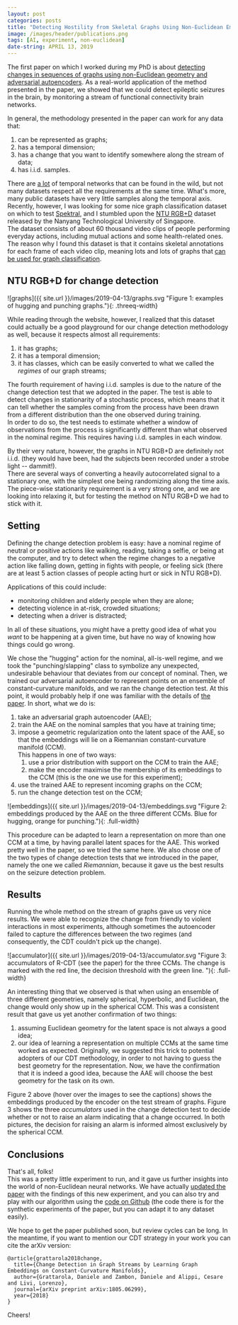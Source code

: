 ```yaml
---
layout: post
categories: posts
title: "Detecting Hostility from Skeletal Graphs Using Non-Euclidean Embeddings"
image: /images/header/publications.png
tags: [AI, experiment, non-euclidean]
date-string: APRIL 13, 2019
---
```


The first paper on which I worked during my PhD is about [detecting changes in sequences of graphs using non-Euclidean geometry and adversarial autoencoders](https://arxiv.org/abs/1805.06299). As a real-world application of the method presented in the paper, we showed that we could detect epileptic seizures in the brain, by monitoring a stream of functional connectivity brain networks.

In general, the methodology presented in the paper can work for any data that:

1. can be represented as graphs;
2. has a temporal dimension;
3. has a change that you want to identify somewhere along the stream of data;
4. has i.i.d. samples.

There are [a lot](https://icon.colorado.edu/#!/networks) of temporal networks that can be found in the wild, but not many datasets respect all the requirements at the same time. What's more, many public datasets have very little samples along the temporal axis.  <!--more-->
Recently, however, I was looking for some nice graph classification dataset on which to test [Spektral](https://danielegrattarola.github.io/spektral), and I stumbled upon the [NTU RGB+D](http://rose1.ntu.edu.sg/datasets/actionrecognition.asp) dataset released by the Nanyang Technological University of Singapore.  
The dataset consists of about 60 thousand video clips of people performing everyday actions, including mutual actions and some health-related ones. The reason why I found this dataset is that it contains skeletal annotations for each frame of each video clip, meaning lots and lots of graphs that [can be used for graph classification](https://arxiv.org/abs/1801.07455). 

## NTU RGB+D for change detection

![graphs]({{ site.url }}/images/2019-04-13/graphs.svg "Figure 1: examples of hugging and punching graphs."){: .threeq-width}

While reading through the website, however, I realized that this dataset could actually be a good playground for our change detection methodology as well, because it respects almost all requirements:

1. it has graphs;
2. it has a temporal dimension;
3. it has classes, which can be easily converted to what we called the _regimes_ of our graph streams;

The fourth requirement of having i.i.d. samples is due to the nature of the change detection test that we adopted in the paper. The test is able to detect changes in stationarity of a stochastic process, which means that it can tell whether the samples coming from the process have been drawn from a different distribution than the one observed during training.   
In order to do so, the test needs to estimate whether a window of observations from the process is significantly different than what observed in the nominal regime. This requires having i.i.d. samples in each window.  

By their very nature, however, the graphs in NTU RGB+D are definitely not i.i.d. (they would have been, had the subjects been recorded under a strobe light -- dammit!).  
There are several ways of converting a heavily autocorrelated signal to a stationary one, with the simplest one being randomizing along the time axis.
The piece-wise stationarity requirement is a very strong one, and we are looking into relaxing it, but for testing the method on NTU RGB+D we had to stick with it.

## Setting

Defining the change detection problem is easy: have a nominal regime of neutral or positive actions like walking, reading, taking a selfie, or being at the computer, and try to detect when the regime changes to a negative action like falling down, getting in fights with people, or feeling sick (there are at least 5 action classes of people acting hurt or sick in NTU RGB+D).

Applications of this could include: 

- monitoring children and elderly people when they are alone;
- detecting violence in at-risk, crowded situations;
- detecting when a driver is distracted;

In all of these situations, you might have a pretty good idea of what you _want_ to be happening at a given time, but have no way of knowing how things could go wrong. 

We chose the "hugging" action for the nominal, all-is-well regime, and we took the "punching/slapping" class to symbolize any unexpected, undesirable behaviour that deviates from our concept of nominal.
Then, we trained our adversarial autoencoder to represent points on an ensemble of constant-curvature manifolds, and we ran the change detection test. 
At this point, it would probably help if one was familiar with the details of [the paper](https://arxiv.org/abs/1805.06299). In short, what we do is: 

1. take an adversarial graph autoencoder (AAE);
2. train the AAE on the nominal samples that you have at training time;
3. impose a geometric regularization onto the latent space of the AAE, so that the embeddings will lie on a Riemannian constant-curvature manifold (CCM).  
This happens in one of two ways: 
	1. use a prior distribution with support on the CCM to train the AAE;
	2. make the encoder maximise the membership of its embeddings to the CCM (this is the one we use for this experiment);
4. use the trained AAE to represent incoming graphs on the CCM;
5. run the change detection test on the CCM;

![embeddings]({{ site.url }}/images/2019-04-13/embeddings.svg "Figure 2: embeddings produced by the AAE on the three different CCMs. Blue for hugging, orange for punching."){: .full-width}

This procedure can be adapted to learn a representation on more than one CCM at a time, by having parallel latent spaces for the AAE. This worked pretty well in the paper, so we tried the same here. 
We also chose one of the two types of change detection tests that we introduced in the paper, namely the one we called _Riemannian_, because it gave us the best results on the seizure detection problem. 

## Results

Running the whole method on the stream of graphs gave us very nice results. We were able to recognize the change from friendly to violent interactions in most experiments, although sometimes the autoencoder failed to capture the differences between the two regimes (and consequently, the CDT couldn't pick up the change).

![accumulator]({{ site.url }}/images/2019-04-13/accumulator.svg "Figure 3: accumulators of R-CDT (see the paper) for the three CCMs. The change is marked with the red line, the decision threshold with the green line. "){: .full-width}

An interesting thing that we observed is that when using an ensemble of three different geometries, namely spherical, hyperbolic, and Euclidean, the change would only show up in the spherical CCM. 
This was a consistent result that gave us yet another confirmation of two things: 

1. assuming Euclidean geometry for the latent space is not always a good idea;
2. our idea of learning a representation on multiple CCMs at the same time worked as expected. Originally, we suggested this trick to potential adopters of our CDT methodology, in order to not having to guess the best geometry for the representation. Now, we have the confirmation that it is indeed a good idea, because the AAE will choose the best geometry for the task on its own.

Figure 2 above (hover over the images to see the captions) shows the embeddings produced by the encoder on the test stream of graphs. Figure 3 shows the three _accumulators_ used in the change detection test to decide whether or not to raise an alarm indicating that a change occurred. 
In both pictures, the decision for raising an alarm is informed almost exclusively by the spherical CCM. 

## Conclusions

That's all, folks!  
This was a pretty little experiment to run, and it gave us further insights into the world of non-Euclidean neural networks. We have actually [updated the paper](https://arxiv.org/abs/1805.06299) with the findings of this new experiment, and you can also try and play with our algorithm using the [code on Github](https://github.com/danielegrattarola/cdt-ccm-aae) (the code there is for the synthetic experiments of the paper, but you can adapt it to any dataset easily).

We hope to get the paper published soon, but review cycles can be long. In the meantime, if you want to mention our CDT strategy in your work you can cite the arXiv version: 

```
@article{grattarola2018change,
  title={Change Detection in Graph Streams by Learning Graph Embeddings on Constant-Curvature Manifolds},
  author={Grattarola, Daniele and Zambon, Daniele and Alippi, Cesare and Livi, Lorenzo},
  journal={arXiv preprint arXiv:1805.06299},
  year={2018}
}
```

Cheers!
